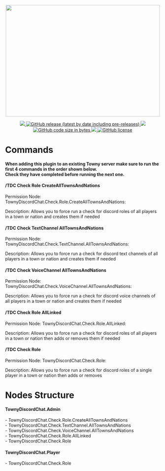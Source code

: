 <p align="center">
 <a href="https://discord.gg/ynsCb2p3ac">
  <img width="500" height="362" src="https://townydiscordchat.com/logo_transparent_background.png">
 </a>
</p>
<p align="center">

 <a href="https://discord.gg/ynsCb2p3ac">
  <img src="https://discord.com/api/guilds/827698003208962099/widget.png">
 </a>

 <a href="https://github.com/thejames10/TownyDiscordChat/releases/latest">
  <img alt="GitHub release (latest by date including pre-releases)" src="https://img.shields.io/github/v/release/thejames10/TownyDiscordChat?color=blue&include_prereleases">
 </a>
 
 <a href="https://github.com/thejames10/TownyDiscordChat/releases">
  <img src="https://img.shields.io/github/downloads/thejames10/TownyDiscordChat/total.svg?color=brightgreen">
 </a>

<a href="https://github.com/thejames10/TownyDiscordChat/releases">
  <img alt="GitHub code size in bytes" src="https://img.shields.io/github/languages/code-size/thejames10/TownyDiscordChat">
 </a>


 <a href="https://github.com/thejames10/TownyDiscordChat/graphs/contributors">
  <img src="https://img.shields.io/github/contributors/thejames10/TownyDiscordChat.svg?color=brightgreen">
 </a>

 <a href="https://github.com/thejames10/TownyDiscordChat/blob/main/LICENSE">
  <img alt="GitHub license" src="https://img.shields.io/github/license/thejames10/TownyDiscordChat">
 </a>

</p>

<h1>Commands</h1>
<h4>When adding this plugin to an existing Towny server make sure to run the first 4 commands in the order shown below.<br />Check they have completed before running the next one.</h4>
<h4>/TDC Check Role CreateAllTownsAndNations</h4>
<p>Permission Node: TownyDiscordChat.Check.Role.CreateAllTownsAndNations:</p>
<p>Description: Allows you to force run a check for discord roles of all players in a town or nation and creates them if needed</p>
<h4>/TDC Check TextChannel AllTownsAndNations</h4>
<p>Permission Node: TownyDiscordChat.Check.TextChannel.AllTownsAndNations:</p>
<p>Description: Allows you to force run a check for discord text channels of all players in a town or nation and creates them if needed</p>
<h4>/TDC Check VoiceChannel AllTownsAndNations</h4>
<p>Permission Node: TownyDiscordChat.Check.VoiceChannel.AllTownsAndNations:</p>
<p>Description: Allows you to force run a check for discord voice channels of all players in a town or nation and creates them if needed</p>
<h4>/TDC Check Role AllLinked</h4>
<p>Permission Node: TownyDiscordChat.Check.Role.AllLinked:</p>
<p>Description: Allows you to force run a check for discord roles of all players in a town or nation then adds or removes them if needed</p>
<h4>/TDC Check Role</h4>
<p>Permission Node: TownyDiscordChat.Check.Role:</p>
<p>Description: Allows you to force run a check for discord roles of a single player in a town or nation then adds or removes</p>
<h1>Nodes Structure</h1>
<h4>TownyDiscordChat.Admin</h4>
<p>- TownyDiscordChat.Check.Role.CreateAllTownsAndNations<br />- TownyDiscordChat.Check.TextChannel.AllTownsAndNations<br />- TownyDiscordChat.Check.VoiceChannel.AllTownsAndNations<br />- TownyDiscordChat.Check.Role.AllLinked<br />- TownyDiscordChat.Check.Role</p>
<h4>TownyDiscordChat.Player</h4>
<p>- TownyDiscordChat.Check.Role</p>
